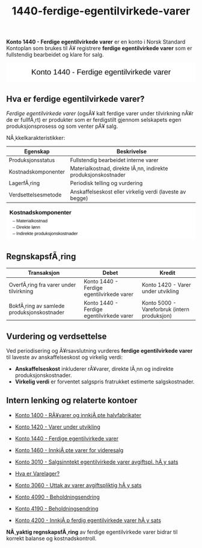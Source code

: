 ﻿---
title: "1440-ferdige-egentilvirkede-varer"
meta_title: "1440-ferdige-egentilvirkede-varer"
meta_description: "**Konto 1440 - Ferdige egentilvirkede varer** er en konto i Norsk Standard Kontoplan som brukes til Ã¥ registrere **ferdige egentilvirkede varer** som er fullst..."
slug: 1440-ferdige-egentilvirkede-varer
type: blog
layout: pages/single
---

**Konto 1440 - Ferdige egentilvirkede varer** er en konto i Norsk Standard Kontoplan som brukes til Ã¥ registrere **ferdige egentilvirkede varer** som er fullstendig bearbeidet og klare for salg.

![Illustrasjon av konto 1440 Ferdige egentilvirkede varer](1440-ferdige-egentilvirkede-varer-image.svg)

## Hva er ferdige egentilvirkede varer?

*Ferdige egentilvirkede varer* (ogsÃ¥ kalt ferdige varer under tilvirkning nÃ¥r de er fullfÃ¸rt) er produkter som er ferdigstilt gjennom selskapets egen produksjonsprosess og som venter pÃ¥ salg.

NÃ¸kkelkarakteristikker:

| Egenskap                  | Beskrivelse                                                                                 |
|---------------------------|---------------------------------------------------------------------------------------------|
| Produksjonsstatus         | Fullstendig bearbeidet interne varer                                                        |
| Kostnadskomponenter       | Materialkostnad, direkte lÃ¸nn, indirekte produksjonskostnader                               |
| LagerfÃ¸ring               | Periodisk telling og vurdering                                                              |
| Verdsettelsesmetode       | Anskaffelseskost eller virkelig verdi (laveste av begge)                                    |

![Kostnadskomponenter for ferdige egentilvirkede varer](1440-kostnadskomponenter.svg)

## RegnskapsfÃ¸ring

| Transaksjon                        | Debet                                                    | Kredit                                   |
|------------------------------------|----------------------------------------------------------|------------------------------------------|
| OverfÃ¸ring fra varer under tilvirkning | Konto 1440 - Ferdige egentilvirkede varer                | Konto 1420 - Varer under utvikling       |
| BokfÃ¸ring av samlede produksjonskostnader | Konto 1440 - Ferdige egentilvirkede varer                | Konto 5000 - Vareforbruk (intern produksjon) |

## Vurdering og verdsettelse

Ved periodisering og Ã¥rsavslutning vurderes **ferdige egentilvirkede varer** til laveste av anskaffelseskost og virkelig verdi:

* **Anskaffelseskost** inkluderer rÃ¥varer, direkte lÃ¸nn og indirekte produksjonskostnader.
* **Virkelig verdi** er forventet salgspris fratrukket estimerte salgskostnader.

## Intern lenking og relaterte kontoer

* [Konto 1400 - RÃ¥varer og innkjÃ¸pte halvfabrikater](/blogs/kontoplan/1400-raavarer-og-innkjopte-halvfabrikater "Konto 1400 - RÃ¥varer og innkjÃ¸pte halvfabrikater")
* [Konto 1420 - Varer under utvikling](/blogs/kontoplan/1420-varer-under-utvikling "Konto 1420 - Varer under utvikling")
* [Konto 1440 - Ferdige egentilvirkede varer](/blogs/kontoplan/1440-ferdige-egentilvirkede-varer "Konto 1440 - Ferdige egentilvirkede varer")
* [Konto 1460 - InnkjÃ¸pte varer for videresalg](/blogs/kontoplan/1460-innkjopte-varer-for-videresalg "Konto 1460 - InnkjÃ¸pte varer for videresalg")
* [Konto 3010 - Salgsinntekt egentilvirkede varer avgiftspl. hÃ¸y sats](/blogs/kontoplan/3010-salgsinntekt-egentilvirkede-varer-avgiftspl-hoy-sats "Konto 3010 - Salgsinntekt egentilvirkede varer avgiftspl. hÃ¸y sats")
* [Hva er Varelager?](/blogs/regnskap/hva-er-varelager "Hva er Varelager? Komplett Guide til LagerfÃ¸ring og Verdivurdering")
* [Konto 3060 - Uttak av varer avgiftspliktig hÃ¸y sats](/blogs/kontoplan/3060-uttak-av-varer-avgiftspliktig-hoy-sats "Konto 3060 - Uttak av varer avgiftspliktig hÃ¸y sats")
* [Konto 4090 - Beholdningsendring](/blogs/kontoplan/4090-beholdningsendring "Konto 4090 - Beholdningsendring")

* [Konto 4190 - Beholdningsendring](/blogs/kontoplan/4190-beholdningsendring "Konto 4190 - Beholdningsendring")

* [Konto 4200 - InnkjÃ¸p ferdig egentilvirkede varer hÃ¸y sats](/blogs/kontoplan/4200-innkjop-ferdig-egentilvirkede-varer-hoy-sats "Konto 4200 - InnkjÃ¸p ferdig egentilvirkede varer hÃ¸y sats")

**NÃ¸yaktig regnskapsfÃ¸ring** av ferdige egentilvirkede varer bidrar til korrekt balanse og kostnadskontroll.
